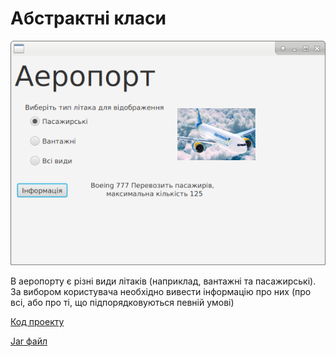 # Абстрактні класи

![Скріншот](/images/chapter11.png)

В аеропорту є різні види літаків (наприклад, вантажні та пасажирські). За вибором
користувача необхідно вивести інформацію про них (про всі, або про ті, що
підпорядковуються певній умові)

[Код проекту](https://github.com/protomors/atmp/tree/project/chapter11)

[Jar файл](https://github.com/protomors/atmp/releases/download/0.2/plane.jar)
